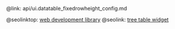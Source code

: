 @link: api/ui.datatable_fixedrowheight_config.md

@seolinktop: [web development library](https://webix.com)
@seolink: [tree table widget](https://webix.com/widget/treetable/)